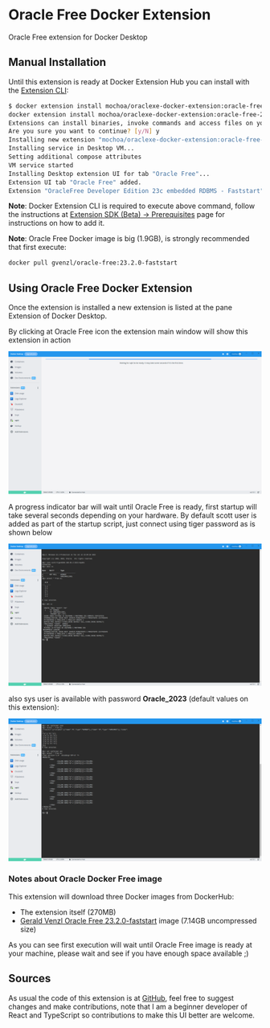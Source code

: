 # Oracle Free Docker Extension

Oracle Free extension for Docker Desktop

## Manual Installation

Until this extension is ready at Docker Extension Hub you can install with the [Extension CLI](https://docs.docker.com/desktop/extensions-sdk/#prerequisites):

```bash
$ docker extension install mochoa/oraclexe-docker-extension:oracle-free-23.2.0-faststart
docker extension install mochoa/oraclexe-docker-extension:oracle-free-23.2.0-faststart
Extensions can install binaries, invoke commands and access files on your machine. 
Are you sure you want to continue? [y/N] y
Installing new extension "mochoa/oraclexe-docker-extension:oracle-free-23.2.0-faststart"
Installing service in Desktop VM...
Setting additional compose attributes
VM service started
Installing Desktop extension UI for tab "Oracle Free"...
Extension UI tab "Oracle Free" added.
Extension "OracleFree Developer Edition 23c embedded RDBMS - Faststart" installed successfully
```

**Note**: Docker Extension CLI is required to execute above command, follow the instructions at [Extension SDK (Beta) -> Prerequisites](https://docs.docker.com/desktop/extensions-sdk/#prerequisites) page for instructions on how to add it.

**Note**: Oracle Free Docker image is big (1.9GB), is strongly recommended that first execute:

```bash
docker pull gvenzl/oracle-free:23.2.0-faststart
```

## Using Oracle Free Docker Extension

Once the extension is installed a new extension is listed at the pane Extension of Docker Desktop.

By clicking at Oracle Free icon the extension main window will show this extension in action

![Screenshot of the extension inside Docker Desktop](docs/images/screenshot1.png?raw=true)

A progress indicator bar will wait until Oracle Free is ready, first startup will take several seconds depending on your hardware. By default scott user is added as part of the startup script, just connect using tiger password as is shown below

![Login Screenshot](docs/images/screenshot2.png?raw=true)

also sys user is available with password **Oracle_2023** (default values on this extension):

![Screenshot SQLcl in acton](docs/images/screenshot3.png?raw=true)

### Notes about Oracle Docker Free image

This extension will download three Docker images from DockerHub:

- The extension itself (270MB)
- [Gerald Venzl Oracle Free 23.2.0-faststart](https://hub.docker.com/r/gvenzl/oracle-free) image (7.14GB uncompressed size)

As you can see first execution will wait until Oracle Free image is ready at your machine, please wait and see if you have enough space available ;)

## Sources

As usual the code of this extension is at [GitHub](https://github.com/marcelo-ochoa/oraclexe-docker-extension/tree/oracle-free-23.2.0-faststart), feel free to suggest changes and make contributions, note that I am a beginner developer of React and TypeScript so contributions to make this UI better are welcome.
